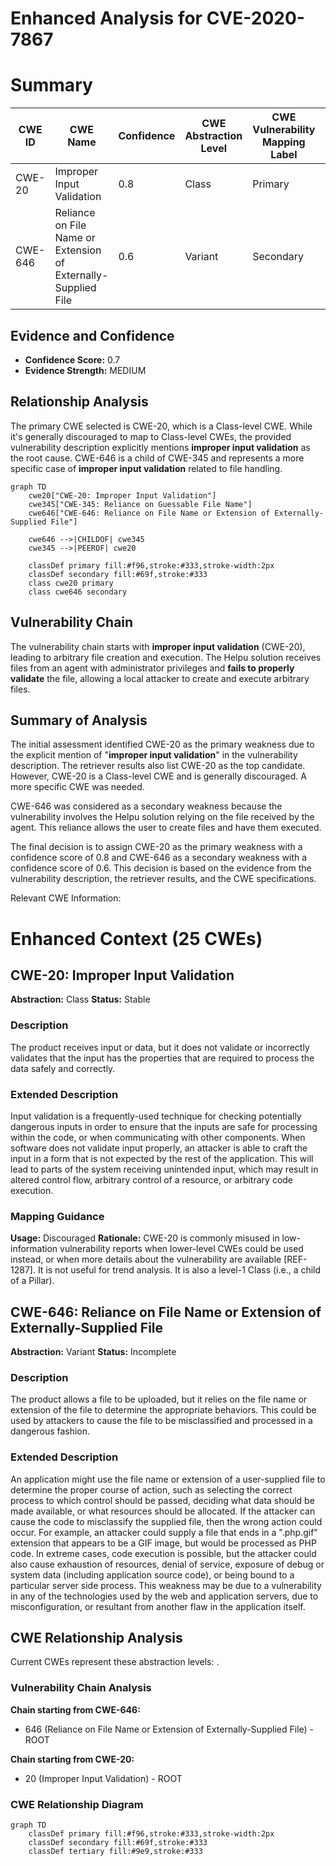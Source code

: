 # Enhanced Analysis for CVE-2020-7867

# Summary
| CWE ID | CWE Name | Confidence | CWE Abstraction Level | CWE Vulnerability Mapping Label | CWE-Vulnerability Mapping Notes |
|---|---|---|---|---|---|
| CWE-20 | Improper Input Validation | 0.8 | Class | Primary | Discouraged |
| CWE-646 | Reliance on File Name or Extension of Externally-Supplied File | 0.6 | Variant | Secondary | Allowed |

## Evidence and Confidence

*   **Confidence Score:** 0.7
*   **Evidence Strength:** MEDIUM

## Relationship Analysis
The primary CWE selected is CWE-20, which is a Class-level CWE. While it's generally discouraged to map to Class-level CWEs, the provided vulnerability description explicitly mentions **improper input validation** as the root cause. CWE-646 is a child of CWE-345 and represents a more specific case of **improper input validation** related to file handling.

```mermaid
graph TD
    cwe20["CWE-20: Improper Input Validation"]
    cwe345["CWE-345: Reliance on Guessable File Name"]
    cwe646["CWE-646: Reliance on File Name or Extension of Externally-Supplied File"]

    cwe646 -->|CHILDOF| cwe345
    cwe345 -->|PEEROF| cwe20

    classDef primary fill:#f96,stroke:#333,stroke-width:2px
    classDef secondary fill:#69f,stroke:#333
    class cwe20 primary
    class cwe646 secondary
```

## Vulnerability Chain
The vulnerability chain starts with **improper input validation** (CWE-20), leading to arbitrary file creation and execution. The Helpu solution receives files from an agent with administrator privileges and **fails to properly validate** the file, allowing a local attacker to create and execute arbitrary files.

## Summary of Analysis
The initial assessment identified CWE-20 as the primary weakness due to the explicit mention of "**improper input validation**" in the vulnerability description. The retriever results also list CWE-20 as the top candidate. However, CWE-20 is a Class-level CWE and is generally discouraged. A more specific CWE was needed.

CWE-646 was considered as a secondary weakness because the vulnerability involves the Helpu solution relying on the file received by the agent. This reliance allows the user to create files and have them executed.

The final decision is to assign CWE-20 as the primary weakness with a confidence score of 0.8 and CWE-646 as a secondary weakness with a confidence score of 0.6. This decision is based on the evidence from the vulnerability description, the retriever results, and the CWE specifications.

Relevant CWE Information:

# Enhanced Context (25 CWEs)

## CWE-20: Improper Input Validation
**Abstraction:** Class
**Status:** Stable

### Description
The product receives input or data, but it does
        not validate or incorrectly validates that the input has the
        properties that are required to process the data safely and
        correctly.

### Extended Description
Input validation is a frequently-used technique for checking potentially dangerous inputs in order to ensure that the inputs are safe for processing within the code, or when communicating with other components. When software does not validate input properly, an attacker is able to craft the input in a form that is not expected by the rest of the application. This will lead to parts of the system receiving unintended input, which may result in altered control flow, arbitrary control of a resource, or arbitrary code execution.

### Mapping Guidance
**Usage:** Discouraged
**Rationale:** CWE-20 is commonly misused in low-information vulnerability reports when lower-level CWEs could be used instead, or when more details about the vulnerability are available [REF-1287]. It is not useful for trend analysis. It is also a level-1 Class (i.e., a child of a Pillar).

## CWE-646: Reliance on File Name or Extension of Externally-Supplied File
**Abstraction:** Variant
**Status:** Incomplete

### Description
The product allows a file to be uploaded, but it relies on the file name or extension of the file to determine the appropriate behaviors. This could be used by attackers to cause the file to be misclassified and processed in a dangerous fashion.

### Extended Description
An application might use the file name or extension of a user-supplied file to determine the proper course of action, such as selecting the correct process to which control should be passed, deciding what data should be made available, or what resources should be allocated. If the attacker can cause the code to misclassify the supplied file, then the wrong action could occur. For example, an attacker could supply a file that ends in a ".php.gif" extension that appears to be a GIF image, but would be processed as PHP code. In extreme cases, code execution is possible, but the attacker could also cause exhaustion of resources, denial of service, exposure of debug or system data (including application source code), or being bound to a particular server side process. This weakness may be due to a vulnerability in any of the technologies used by the web and application servers, due to misconfiguration, or resultant from another flaw in the application itself.


## CWE Relationship Analysis

Current CWEs represent these abstraction levels: .


### Vulnerability Chain Analysis

**Chain starting from CWE-646:**
- 646 (Reliance on File Name or Extension of Externally-Supplied File) - ROOT


**Chain starting from CWE-20:**
- 20 (Improper Input Validation) - ROOT



### CWE Relationship Diagram

```mermaid
graph TD
    classDef primary fill:#f96,stroke:#333,stroke-width:2px
    classDef secondary fill:#69f,stroke:#333
    classDef tertiary fill:#9e9,stroke:#333
```